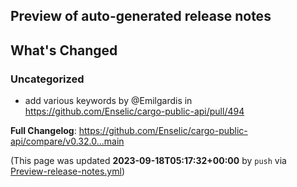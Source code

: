 ## Preview of auto-generated release notes
<!-- Release notes generated using configuration in .github/release.yml at main -->

## What's Changed
### Uncategorized
* add various keywords by @Emilgardis in https://github.com/Enselic/cargo-public-api/pull/494


**Full Changelog**: https://github.com/Enselic/cargo-public-api/compare/v0.32.0...main


(This page was updated **2023-09-18T05:17:32+00:00** by `push` via [Preview-release-notes.yml](https://github.com/Enselic/cargo-public-api/actions/runs/6218496787))
